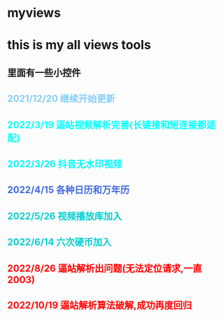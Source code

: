 # myviews
this is my all views tools
=================
里面有一些小控件
-----------------
<font color= #87CEFA >2021/12/20  继续开始更新</font>
----------
<font color= #00FFFF >2022/3/19  逼站视频解析完善(长链接和短连接都适配)</font>
---------
<font color= #00F5FF >2022/3/26  抖音无水印视频</font>
----------
<font color= #4169E1 >2022/4/15 各种日历和万年历</font>
----------
<font color= #00CED1 >2022/5/26 视频播放库加入</font>
----------
<font color= #00CED1 >2022/6/14 六次硬币加入</font>
----------
<font color= #ff0000 >2022/8/26 逼站解析出问题(无法定位请求,一直2003)</font>
----------

<font color= #ff0000 >2022/10/19 逼站解析算法破解,成功再度回归</font>
----------